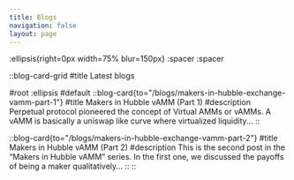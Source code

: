 ```yaml
---
title: Blogs
navigation: false
layout: page
---
```


:ellipsis{right=0px width=75% blur=150px}
:spacer
:spacer


::blog-card-grid
#title
Latest blogs

#root
:ellipsis
#default
  ::blog-card{to="/blogs/makers-in-hubble-exchange-vamm-part-1"}
  #title
  Makers in Hubble vAMM (Part 1)
  #description
  Perpetual protocol pioneered the concept of Virtual AMMs or vAMMs. A vAMM is basically a uniswap like curve where virtualized liquidity...
  ::

  ::blog-card{to="/blogs/makers-in-hubble-exchange-vamm-part-2"}
  #title
  Makers in Hubble vAMM (Part 2)
  #description
  This is the second post in the “Makers in Hubble vAMM” series. In the first one, we discussed the payoffs of being a maker qualitatively...
  ::
::
